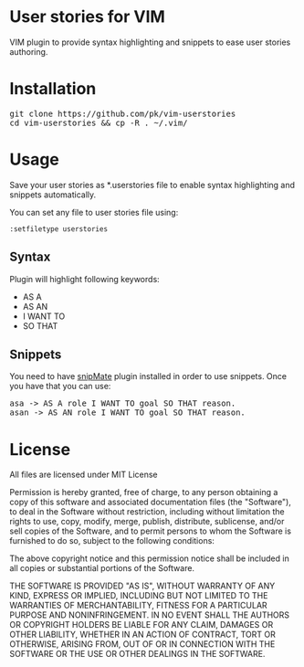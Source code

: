 # User stories for VIM

VIM plugin to provide syntax highlighting and snippets to ease user stories
authoring.


# Installation

<pre>git clone https://github.com/pk/vim-userstories
cd vim-userstories && cp -R . ~/.vim/</pre>


# Usage

Save your user stories as *.userstories file to enable syntax highlighting and
snippets automatically.

You can set any file to user stories file using:
<pre><code>:setfiletype userstories</code></pre>

## Syntax

Plugin will highlight following keywords:

* AS A
* AS AN
* I WANT TO
* SO THAT

## Snippets

You need to have [snipMate](http://www.vim.org/scripts/script.php?script_id=2540)
plugin installed in order to use snippets. Once you have that you can use:

<pre>asa -> AS A role I WANT TO goal SO THAT reason.
asan -> AS AN role I WANT TO goal SO THAT reason.</pre>


# License

All files are licensed under MIT License

Permission is hereby granted, free of charge, to any person obtaining a copy
of this software and associated documentation files (the "Software"), to deal
in the Software without restriction, including without limitation the rights
to use, copy, modify, merge, publish, distribute, sublicense, and/or sell
copies of the Software, and to permit persons to whom the Software is
furnished to do so, subject to the following conditions:

The above copyright notice and this permission notice shall be included in
all copies or substantial portions of the Software.

THE SOFTWARE IS PROVIDED "AS IS", WITHOUT WARRANTY OF ANY KIND, EXPRESS OR
IMPLIED, INCLUDING BUT NOT LIMITED TO THE WARRANTIES OF MERCHANTABILITY,
FITNESS FOR A PARTICULAR PURPOSE AND NONINFRINGEMENT. IN NO EVENT SHALL THE
AUTHORS OR COPYRIGHT HOLDERS BE LIABLE FOR ANY CLAIM, DAMAGES OR OTHER
LIABILITY, WHETHER IN AN ACTION OF CONTRACT, TORT OR OTHERWISE, ARISING FROM,
OUT OF OR IN CONNECTION WITH THE SOFTWARE OR THE USE OR OTHER DEALINGS IN
THE SOFTWARE.
